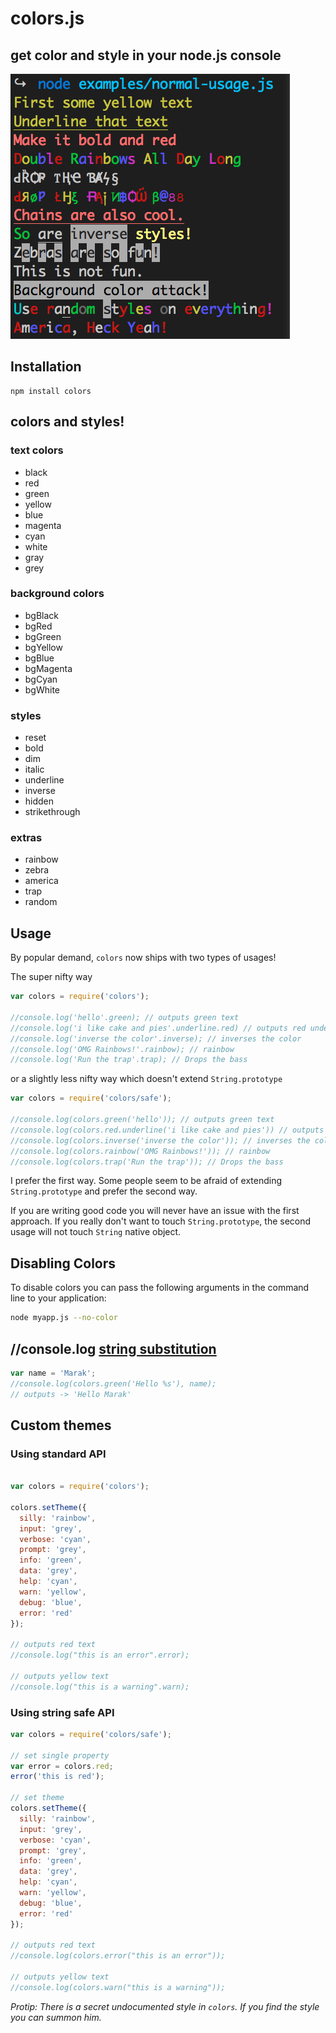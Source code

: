 # colors.js

## get color and style in your node.js console

<img src="https://github.com/Marak/colors.js/raw/master/screenshots/colors.png"/>

## Installation

    npm install colors

## colors and styles!

### text colors

  - black
  - red
  - green
  - yellow
  - blue
  - magenta
  - cyan
  - white
  - gray
  - grey

### background colors



  - bgBlack
  - bgRed
  - bgGreen
  - bgYellow
  - bgBlue
  - bgMagenta
  - bgCyan
  - bgWhite

### styles

  - reset
  - bold
  - dim
  - italic
  - underline
  - inverse
  - hidden
  - strikethrough

### extras

  - rainbow
  - zebra
  - america
  - trap
  - random


## Usage

By popular demand, `colors` now ships with two types of usages!

The super nifty way

```js
var colors = require('colors');

//console.log('hello'.green); // outputs green text
//console.log('i like cake and pies'.underline.red) // outputs red underlined text
//console.log('inverse the color'.inverse); // inverses the color
//console.log('OMG Rainbows!'.rainbow); // rainbow
//console.log('Run the trap'.trap); // Drops the bass

```

or a slightly less nifty way which doesn't extend `String.prototype`

```js
var colors = require('colors/safe');

//console.log(colors.green('hello')); // outputs green text
//console.log(colors.red.underline('i like cake and pies')) // outputs red underlined text
//console.log(colors.inverse('inverse the color')); // inverses the color
//console.log(colors.rainbow('OMG Rainbows!')); // rainbow
//console.log(colors.trap('Run the trap')); // Drops the bass

```

I prefer the first way. Some people seem to be afraid of extending `String.prototype` and prefer the second way. 

If you are writing good code you will never have an issue with the first approach. If you really don't want to touch `String.prototype`, the second usage will not touch `String` native object.

## Disabling Colors

To disable colors you can pass the following arguments in the command line to your application:

```bash
node myapp.js --no-color
```

## //console.log [string substitution](http://nodejs.org/docs/latest/api/console.html#console_console_log_data)

```js
var name = 'Marak';
//console.log(colors.green('Hello %s'), name);
// outputs -> 'Hello Marak'
```

## Custom themes

### Using standard API

```js

var colors = require('colors');

colors.setTheme({
  silly: 'rainbow',
  input: 'grey',
  verbose: 'cyan',
  prompt: 'grey',
  info: 'green',
  data: 'grey',
  help: 'cyan',
  warn: 'yellow',
  debug: 'blue',
  error: 'red'
});

// outputs red text
//console.log("this is an error".error);

// outputs yellow text
//console.log("this is a warning".warn);
```

### Using string safe API

```js
var colors = require('colors/safe');

// set single property
var error = colors.red;
error('this is red');

// set theme
colors.setTheme({
  silly: 'rainbow',
  input: 'grey',
  verbose: 'cyan',
  prompt: 'grey',
  info: 'green',
  data: 'grey',
  help: 'cyan',
  warn: 'yellow',
  debug: 'blue',
  error: 'red'
});

// outputs red text
//console.log(colors.error("this is an error"));

// outputs yellow text
//console.log(colors.warn("this is a warning"));
```

*Protip: There is a secret undocumented style in `colors`. If you find the style you can summon him.*